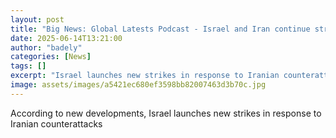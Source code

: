 ```yaml
---
layout: post
title: "Big News: Global Latests Podcast - Israel and Iran continue strikes"
date: 2025-06-14T13:21:00
author: "badely"
categories: [News]
tags: []
excerpt: "Israel launches new strikes in response to Iranian counterattacks"
image: assets/images/a5421ec680ef3598bb82007463d3b70c.jpg
---
```


According to new developments, Israel launches new strikes in response to Iranian counterattacks

